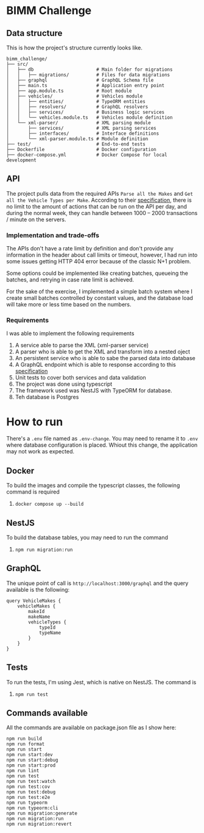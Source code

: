 # BIMM Challenge
## Data structure
This is how the project's structure currently looks like.
```
bimm_challenge/
├── src/
│   ├── db                       # Main folder for migrations
│   │   ├── migrations/          # Files for data migrations
│   ├── graphql                  # GraphQL Schema file
│   ├── main.ts                  # Application entry point
│   ├── app.module.ts            # Root module
│   ├── vehicles/                # Vehicles module
│   │   ├── entities/            # TypeORM entities
│   │   ├── resolvers/           # GraphQL resolvers
│   │   ├── services/            # Business logic services
│   │   └── vehicles.module.ts   # Vehicles module definition
│   └── xml-parser/              # XML parsing module
│       ├── services/            # XML parsing services
│       ├── interfaces/          # Interface definitions
│       └── xml-parser.module.ts # Module definition
├── test/                        # End-to-end tests
├── Dockerfile                   # Docker configuration
├── docker-compose.yml           # Docker Compose for local development
```
## API
The project pulls data from the required APIs `Parse all the Makes` and `Get all the Vehicle Types per Make`.
According to their [specification](https://vpic.nhtsa.dot.gov/api/home/index/faq), there is no limit to the amount of actions that can be run on the API per day, and during the normal week, they can handle between 1000 – 2000 transactions / minute on the servers.

### Implementation and trade-offs
The APIs don't have a rate limit by definition and don't provide any information in the header about call limits or timeout, however, I had run into some issues getting HTTP 404 error because of the classic N+1 problem.

Some options could be implemented like creating batches, queueing the batches, and retrying in case rate limit is achieved.

For the sake of the exercise, I implemented a simple batch system where I create small batches controlled by constant values, and the database load will take more or less time based on the numbers.

### Requirements
I was able to implement the following requirements
1. A service able to parse the XML (xml-parser service)
2. A parser who is able to get the XML and transform into a nested oject
3. An persistent service who is able to sabe the parsed data into database
4. A GraphQL endpoint which is able to response according to this [specification](https://gist.github.com/mbaigbimm/d340e7800d17737482e71c9ad1856f68)
5. Unit tests to cover both services and data validation
6. The project was done using typescript
7. The framework used was NestJS with TypeORM for database.
8. Teh database is Postgres

# How to run
There's a `.env` file named as `.env-change`. You may need to rename it to `.env` where database configuration is placed.
Whiout this change, the application may not work as expected.

## Docker
To build the images and compile the typescript classes, the following command is required
1. `docker compose up --build`

## NestJS
To build the database tables, you may need to run the command
1. `npm run migration:run`

## GraphQL
The unique point of call is `http://localhost:3000/graphql` and the query available is the following:
```
query VehicleMakes {
    vehicleMakes {
        makeId
        makeName
        vehicleTypes {
            typeId
            typeName
        }
    }
}
```

## Tests
To run the tests, I'm using Jest, which is native on NestJS. The command is
1. `npm run test`

## Commands available
All the commands are available on package.json file as I show here:
```
npm run build
npm run format
npm run start
npm run start:dev
npm run start:debug
npm run start:prod
npm run lint
npm run test
npm run test:watch
npm run test:cov
npm run test:debug
npm run test:e2e
npm run typeorm
npm run typeorm:cli
npm run migration:generate
npm run migration:run
npm run migration:revert
```